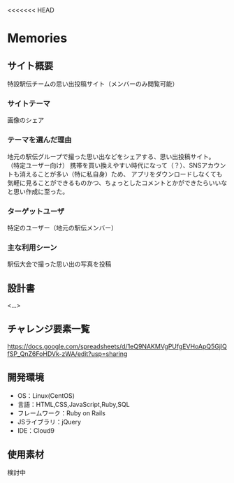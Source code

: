 <<<<<<< HEAD
# Memories

## サイト概要
特設駅伝チームの思い出投稿サイト（メンバーのみ閲覧可能）

### サイトテーマ
画像のシェア

### テーマを選んだ理由
地元の駅伝グループで撮った思い出などをシェアする、思い出投稿サイト。
（特定ユーザー向け）
携帯を買い換えやすい時代になって（？）、SNSアカウントも消えることが多い（特に私自身）ため、
アプリをダウンロードしなくても気軽に見ることができるものかつ、ちょっとしたコメントとかができたらいいなと思い作成に至った。

### ターゲットユーザ
特定のユーザー（地元の駅伝メンバー）

### 主な利用シーン
駅伝大会で撮った思い出の写真を投稿

## 設計書
<...>

## チャレンジ要素一覧
<https://docs.google.com/spreadsheets/d/1eQ9NAKMVgPUfgEVHoApQ5GjlQfSP_QnZ6FoHDVk-zWA/edit?usp=sharing>

## 開発環境
- OS：Linux(CentOS)
- 言語：HTML,CSS,JavaScript,Ruby,SQL
- フレームワーク：Ruby on Rails
- JSライブラリ：jQuery
- IDE：Cloud9

## 使用素材
検討中
